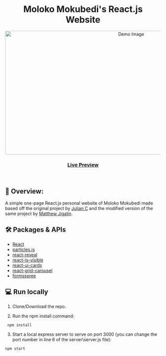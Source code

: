 <div align="center">
  <h1><br>Moloko Mokubedi's React.js Website</h1>
  <img src="https://molokomokubedi.s3.af-south-1.amazonaws.com/Branding+Images/Personal+Website.png" alt="Demo Image" width="800" height="400">
  <h3><a href="https://www.moloko-mokubedi.co.za/" target="_blank">Live Preview</a></h3>
</div>
<br>

## 💬 Overview:

A simple one-page React.js personal website of Moloko Mokubedi made based off the original project by [Julian C](https://github.com/juliancesaro) and the modified version of the same project by [Matthew Jigalin](https://github.com/jigalin/portfolio-landing-page?ref=reactjsexample.com).

## 🛠️ Packages & APIs

- [React](https://reactjs.org/)
- [particles.js](https://github.com/VincentGarreau/particles.js/)
- [react-reveal](https://github.com/rnosov/react-reveal)
- [react-is-visible](https://github.com/lessp/react-is-visible)
- [react-ui-cards](https://github.com/nukeop/react-ui-cards/)
- [react-grid-carousel](https://github.com/x3388638/react-grid-carousel)
- [formsspree](https://formspree.io/)

##  💻 Run locally

1. Clone/Download the repo.

2. Run the npm install command:
  ```
   npm install
  ```
3. Start a local express server to serve on port 3000 (you can change the port number in line 6 of the server\server.js file):
  ```
  npm start
  ```
